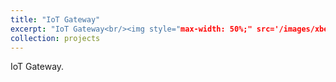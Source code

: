 ```yaml
---
title: "IoT Gateway"
excerpt: "IoT Gateway<br/><img style="max-width: 50%;" src='/images/xbee_industrial_gateway.jpg'>"
collection: projects
---
```


IoT Gateway. 
